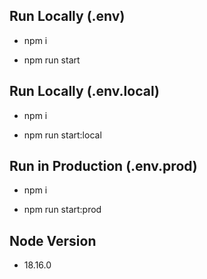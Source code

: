 ## Run Locally (.env)

- npm i

- npm run start

## Run Locally (.env.local)

- npm i

- npm run start:local

## Run in Production (.env.prod)

- npm i

- npm run start:prod

## Node Version

- 18.16.0
